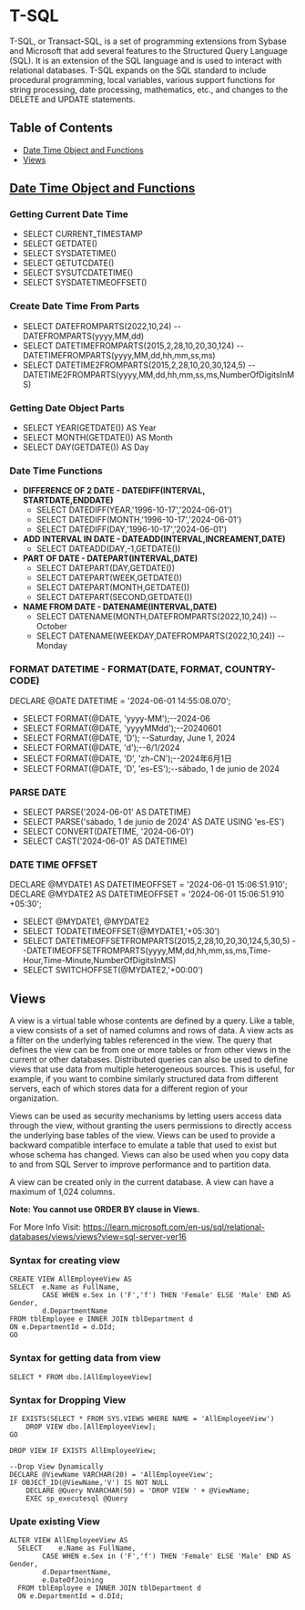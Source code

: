 # T-SQL
T-SQL, or Transact-SQL, is a set of programming extensions from Sybase and Microsoft that add several features to the Structured Query Language (SQL). It is an extension of the SQL language and is used to interact with relational databases. T-SQL expands on the SQL standard to include procedural programming, local variables, various support functions for string processing, date processing, mathematics, etc., and changes to the DELETE and UPDATE statements.

## Table of Contents
- [Date Time Object and Functions](#DateTime)
- [Views](#Views)

## [Date Time Object and Functions](#DateTime)
### Getting Current Date Time
- SELECT CURRENT_TIMESTAMP
- SELECT GETDATE()
- SELECT SYSDATETIME()
- SELECT GETUTCDATE()
- SELECT SYSUTCDATETIME()
- SELECT SYSDATETIMEOFFSET()

### Create Date Time From Parts
- SELECT DATEFROMPARTS(2022,10,24) --DATEFROMPARTS(yyyy,MM,dd)
- SELECT DATETIMEFROMPARTS(2015,2,28,10,20,30,124) --DATETIMEFROMPARTS(yyyy,MM,dd,hh,mm,ss,ms)
- SELECT DATETIME2FROMPARTS(2015,2,28,10,20,30,124,5) --DATETIME2FROMPARTS(yyyy,MM,dd,hh,mm,ss,ms,NumberOfDigitsInMS)

### Getting Date Object Parts
- SELECT YEAR(GETDATE()) AS Year
- SELECT MONTH(GETDATE()) AS Month
- SELECT DAY(GETDATE()) AS Day

### Date Time Functions
- **DIFFERENCE OF 2 DATE - DATEDIFF(INTERVAL, STARTDATE,ENDDATE)**
  - SELECT DATEDIFF(YEAR,'1996-10-17','2024-06-01')
  - SELECT DATEDIFF(MONTH,'1996-10-17','2024-06-01')
  - SELECT DATEDIFF(DAY,'1996-10-17','2024-06-01')
- **ADD INTERVAL IN DATE - DATEADD(INTERVAL,INCREAMENT,DATE)**
  - SELECT DATEADD(DAY,-1,GETDATE())
- **PART OF DATE - DATEPART(INTERVAL,DATE)**
  - SELECT DATEPART(DAY,GETDATE())
  - SELECT DATEPART(WEEK,GETDATE())
  - SELECT DATEPART(MONTH,GETDATE())
  - SELECT DATEPART(SECOND,GETDATE())
- **NAME FROM DATE - DATENAME(INTERVAL,DATE)**
  - SELECT DATENAME(MONTH,DATEFROMPARTS(2022,10,24)) --October
  - SELECT DATENAME(WEEKDAY,DATEFROMPARTS(2022,10,24)) --Monday
 
### FORMAT DATETIME - FORMAT(DATE, FORMAT, COUNTRY-CODE)
DECLARE @DATE DATETIME = '2024-06-01 14:55:08.070';
- SELECT FORMAT(@DATE, 'yyyy-MM');--2024-06
- SELECT FORMAT(@DATE, 'yyyyMMdd');--20240601
- SELECT FORMAT(@DATE, 'D'); --Saturday, June 1, 2024
- SELECT FORMAT(@DATE, 'd');--6/1/2024
- SELECT FORMAT(@DATE, 'D', 'zh-CN');--2024年6月1日
- SELECT FORMAT(@DATE, 'D', 'es-ES');--sábado, 1 de junio de 2024

### PARSE DATE
- SELECT PARSE('2024-06-01' AS DATETIME)
- SELECT PARSE('sábado, 1 de junio de 2024' AS DATE USING 'es-ES')
- SELECT CONVERT(DATETIME, '2024-06-01')
- SELECT CAST('2024-06-01' AS DATETIME)

### DATE TIME OFFSET
DECLARE @MYDATE1 AS DATETIMEOFFSET = '2024-06-01 15:06:51.910';
DECLARE @MYDATE2 AS DATETIMEOFFSET = '2024-06-01 15:06:51.910 +05:30';
- SELECT @MYDATE1, @MYDATE2
- SELECT TODATETIMEOFFSET(@MYDATE1,'+05:30')
- SELECT DATETIMEOFFSETFROMPARTS(2015,2,28,10,20,30,124,5,30,5) --DATETIMEOFFSETFROMPARTS(yyyy,MM,dd,hh,mm,ss,ms,Time-Hour,Time-Minute,NumberOfDigitsInMS)
- SELECT SWITCHOFFSET(@MYDATE2,'+00:00')

## Views
A view is a virtual table whose contents are defined by a query. Like a table, a view consists of a set of named columns and rows of data. A view acts as a filter on the underlying tables referenced in the view. The query that defines the view can be from one or more tables or from other views in the current or other databases. Distributed queries can also be used to define views that use data from multiple heterogeneous sources. This is useful, for example, if you want to combine similarly structured data from different servers, each of which stores data for a different region of your organization.

Views can be used as security mechanisms by letting users access data through the view, without granting the users permissions to directly access the underlying base tables of the view. Views can be used to provide a backward compatible interface to emulate a table that used to exist but whose schema has changed. Views can also be used when you copy data to and from SQL Server to improve performance and to partition data.

A view can be created only in the current database. A view can have a maximum of 1,024 columns.

**Note: You cannot use ORDER BY clause in Views.**

For More Info Visit: https://learn.microsoft.com/en-us/sql/relational-databases/views/views?view=sql-server-ver16

### Syntax for creating view
> 
    CREATE VIEW AllEmployeeView AS
    SELECT	e.Name as FullName, 
    		CASE WHEN e.Sex in ('F','f') THEN 'Female' ELSE 'Male' END AS Gender, 
    		d.DepartmentName 
    FROM tblEmployee e INNER JOIN tblDepartment d 
    ON e.DepartmentId = d.DId;
    GO

### Syntax for getting data from view
>
    SELECT * FROM dbo.[AllEmployeeView]

### Syntax for Dropping View
>
    IF EXISTS(SELECT * FROM SYS.VIEWS WHERE NAME = 'AllEmployeeView')
    	DROP VIEW dbo.[AllEmployeeView];
    GO

>
    DROP VIEW IF EXISTS AllEmployeeView;

>
    --Drop View Dynamically
    DECLARE @ViewName VARCHAR(20) = 'AllEmployeeView';
    IF OBJECT_ID(@ViewName,'V') IS NOT NULL
    	DECLARE @Query NVARCHAR(50) = 'DROP VIEW ' + @ViewName;
    	EXEC sp_executesql @Query


### Upate existing View
>
    ALTER VIEW AllEmployeeView AS 
      SELECT	e.Name as FullName, 
      		CASE WHEN e.Sex in ('F','f') THEN 'Female' ELSE 'Male' END AS Gender, 
      		d.DepartmentName,
      		e.DateOfJoining
      FROM tblEmployee e INNER JOIN tblDepartment d 
      ON e.DepartmentId = d.DId;
